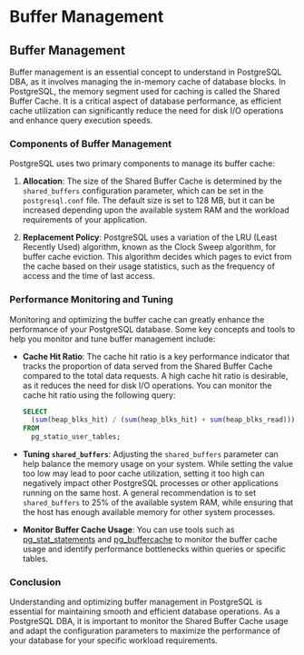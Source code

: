 # Buffer Management

## Buffer Management

Buffer management is an essential concept to understand in PostgreSQL DBA, as it involves managing the in-memory cache of database blocks. In PostgreSQL, the memory segment used for caching is called the Shared Buffer Cache. It is a critical aspect of database performance, as efficient cache utilization can significantly reduce the need for disk I/O operations and enhance query execution speeds.

### Components of Buffer Management

PostgreSQL uses two primary components to manage its buffer cache:

1. **Allocation**: The size of the Shared Buffer Cache is determined by the `shared_buffers` configuration parameter, which can be set in the `postgresql.conf` file. The default size is set to 128 MB, but it can be increased depending upon the available system RAM and the workload requirements of your application.

2. **Replacement Policy**: PostgreSQL uses a variation of the LRU (Least Recently Used) algorithm, known as the Clock Sweep algorithm, for buffer cache eviction. This algorithm decides which pages to evict from the cache based on their usage statistics, such as the frequency of access and the time of last access.

### Performance Monitoring and Tuning

Monitoring and optimizing the buffer cache can greatly enhance the performance of your PostgreSQL database. Some key concepts and tools to help you monitor and tune buffer management include:

- **Cache Hit Ratio**: The cache hit ratio is a key performance indicator that tracks the proportion of data served from the Shared Buffer Cache compared to the total data requests. A high cache hit ratio is desirable, as it reduces the need for disk I/O operations. You can monitor the cache hit ratio using the following query:

  ```sql
  SELECT 
    (sum(heap_blks_hit) / (sum(heap_blks_hit) + sum(heap_blks_read))) AS cache_hit_ratio
  FROM 
    pg_statio_user_tables;
  ```

- **Tuning `shared_buffers`**: Adjusting the `shared_buffers` parameter can help balance the memory usage on your system. While setting the value too low may lead to poor cache utilization, setting it too high can negatively impact other PostgreSQL processes or other applications running on the same host. A general recommendation is to set `shared_buffers` to 25% of the available system RAM, while ensuring that the host has enough available memory for other system processes.

- **Monitor Buffer Cache Usage**: You can use tools such as [pg_stat_statements](https://www.postgresql.org/docs/current/pgstatstatements.html) and [pg_buffercache](https://www.postgresql.org/docs/current/pgbuffercache.html) to monitor the buffer cache usage and identify performance bottlenecks within queries or specific tables.

### Conclusion

Understanding and optimizing buffer management in PostgreSQL is essential for maintaining smooth and efficient database operations. As a PostgreSQL DBA, it is important to monitor the Shared Buffer Cache usage and adapt the configuration parameters to maximize the performance of your database for your specific workload requirements.